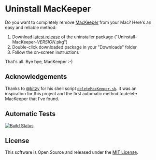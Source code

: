 # Uninstall MacKeeper

Do you want to completely remove [MacKeeper](https://mackeeper.com) from your
Mac?
Here's an easy and reliable method:

1. Download
   [latest release](https://github.com/bjoernalbers/uninstall-mackeeper/releases/latest)
   of the uninstaller package ("Uninstall-MacKeeper-*VERSION*.pkg")
2. Double-click downloaded package in your "Downloads" folder
3. Follow the on-screen instructions

That's all.
Bye bye, MacKeeper :-)

## Acknowledgements

Thanks to
[@kitzy](https://github.com/kitzy)
for his shell script
[`deleteMacKeeper.sh`](https://gist.github.com/kitzy/fbbf606ada4336da74d3).
It was an inspiration for this project and the first automatic method to
delete MacKeeper that I've found.

## Automatic Tests

[![Build Status](https://travis-ci.org/bjoernalbers/uninstall-mackeeper.svg?branch=master)](https://travis-ci.org/bjoernalbers/uninstall-mackeeper)

## License

This software is Open Source and released under the [MIT License](LICENSE.txt).
